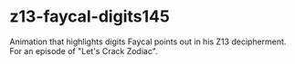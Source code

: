 # z13-faycal-digits145
Animation that highlights digits Faycal points out in his Z13 decipherment.  For an episode of "Let's Crack Zodiac".
